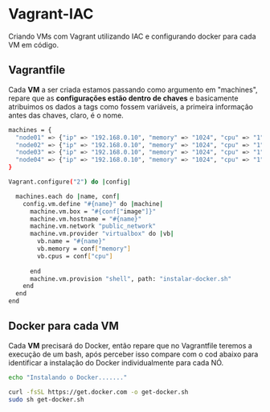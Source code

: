 # Vagrant-IAC
Criando VMs com Vagrant utilizando IAC e configurando docker para cada VM em código.

## Vagrantfile

Cada **VM** a ser criada estamos passando como argumento em "machines", repare que as **configurações estão dentro de chaves** e basicamente atribuimos os dados a tags como fossem variáveis, a primeira informação antes das chaves, claro, é o nome.
```bash
machines = {
  "node01" => {"ip" => "192.168.0.10", "memory" => "1024", "cpu" => "1", "image" => "bento/ubuntu-22.04"},
  "node02" => {"ip" => "192.168.0.10", "memory" => "1024", "cpu" => "1", "image" => "bento/ubuntu-22.04"},
  "node03" => {"ip" => "192.168.0.10", "memory" => "1024", "cpu" => "1", "image" => "bento/ubuntu-22.04"},
  "node04" => {"ip" => "192.168.0.10", "memory" => "1024", "cpu" => "1", "image" => "bento/ubuntu-22.04"}
}

Vagrant.configure("2") do |config|

  machines.each do |name, conf|
    config.vm.define "#{name}" do |machine|
      machine.vm.box = "#{conf["image"]}"
      machine.vm.hostname = "#{name}"
      machine.vm.network "public_network"
      machine.vm.provider "virtualbox" do |vb|
        vb.name = "#{name}"
        vb.memory = conf["memory"]
        vb.cpus = conf["cpu"]
        
      end
      machine.vm.provision "shell", path: "instalar-docker.sh"   
    end
  end
end
```
## Docker para cada VM

Cada **VM** precisará do Docker, então repare que no Vagrantfile teremos a execução de um bash, após perceber isso compare com o cod abaixo para identificar a instalação do Docker individualmente para cada NÓ.
```bash
echo "Instalando o Docker......."

curl -fsSL https://get.docker.com -o get-docker.sh
sudo sh get-docker.sh
```
